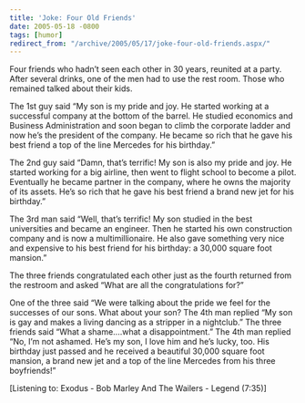 ```yaml
---
title: 'Joke: Four Old Friends'
date: 2005-05-18 -0800
tags: [humor]
redirect_from: "/archive/2005/05/17/joke-four-old-friends.aspx/"
---
```


Four friends who hadn’t seen each other in 30 years, reunited at a
party. After several drinks, one of the men had to use the rest room.
Those who remained talked about their kids.

The 1st guy said “My son is my pride and joy. He started working at a
successful company at the bottom of the barrel. He studied economics and
Business Administration and soon began to climb the corporate ladder and
now he’s the president of the company. He became so rich that he gave
his best friend a top of the line Mercedes for his birthday.”

The 2nd guy said “Damn, that’s terrific! My son is also my pride and
joy. He started working for a big airline, then went to flight school to
become a pilot. Eventually he became partner in the company, where he
owns the majority of its assets. He’s so rich that he gave his best
friend a brand new jet for his birthday.”

The 3rd man said “Well, that’s terrific! My son studied in the best
universities and became an engineer. Then he started his own
construction company and is now a multimillionaire. He also gave
something very nice and expensive to his best friend for his birthday: a
30,000 square foot mansion.”

The three friends congratulated each other just as the fourth returned
from the restroom and asked “What are all the congratulations for?”

One of the three said “We were talking about the pride we feel for the
successes of our sons. What about your son? The 4th man replied “My son
is gay and makes a living dancing as a stripper in a nightclub.” The
three friends said “What a shame....what a disappointment.” The 4th man
replied “No, I’m not ashamed. He’s my son, I love him and he’s lucky,
too. His birthday just passed and he received a beautiful 30,000 square
foot mansion, a brand new jet and a top of the line Mercedes from his
three boyfriends!”

[Listening to: Exodus - Bob Marley And The Wailers - Legend (7:35)]

